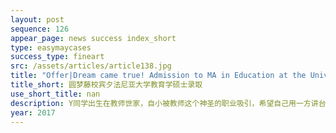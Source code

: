 ```yaml
---
layout: post
sequence: 126
appear_page: news success index_short
type: easymaycases
success_type: fineart
src: /assets/articles/article138.jpg
title: "Offer|Dream came true! Admission to MA in Education at the University of Pennsylvania"
title_short: 圆梦藤校宾夕法尼亚大学教育学硕士录取
use_short_title: nan
description: Y同学出生在教师世家，自小被教师这个神圣的职业吸引，希望自己用一方讲台为学生照亮前行的路。在本科期间，她取得了优异的成绩却苦恼于自己排名不高的本科院校，没有更大的升学空间。在公众号推文上，她看到易美教育有很多教育学申请的成功案例。Y同学告诉易美资深教育咨询顾问说：“很多人有藤校情结，我也是他们其中的一位。我只想去常青藤名校读研究生。”
year: 2017
---
```


